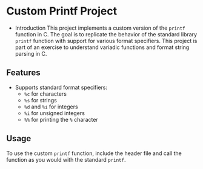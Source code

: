 # Custom Printf Project

- Introduction
This project implements a custom version of the `printf` function in C. The goal is to replicate the behavior of the standard library `printf` function with support for various format specifiers. This project is part of an exercise to understand variadic functions and format string parsing in C.

## Features
- Supports standard format specifiers:
  - `%c` for characters
  - `%s` for strings
  - `%d` and `%i` for integers
  - `%i` for unsigned integers
  - `%%` for printing the `%` character
 
## Usage
To use the custom `printf` function, include the header file and call the function as you would with the standard `printf`.


